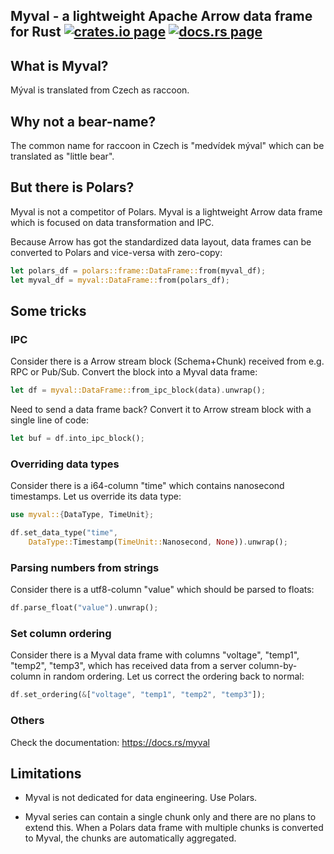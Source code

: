 <h2>
  Myval - a lightweight Apache Arrow data frame for Rust
  <a href="https://crates.io/crates/myval"><img alt="crates.io page" src="https://img.shields.io/crates/v/myval.svg"></img></a>
  <a href="https://docs.rs/myval"><img alt="docs.rs page" src="https://docs.rs/myval/badge.svg"></img></a>
</h2>

## What is Myval?

Mýval is translated from Czech as raccoon.

## Why not a bear-name?

The common name for raccoon in Czech is "medvídek mýval" which can be
translated as "little bear".

## But there is Polars?

Myval is not a competitor of Polars. Myval is a lightweight Arrow data frame
which is focused on data transformation and IPC.

Because Arrow has got the standardized data layout, data frames can be
converted to Polars and vice-versa with zero-copy:

```rust
let polars_df = polars::frame::DataFrame::from(myval_df);
let myval_df = myval::DataFrame::from(polars_df);
```

## Some tricks

### IPC

Consider there is a Arrow stream block (Schema+Chunk) received from e.g. RPC or
Pub/Sub. Convert the block into a Myval data frame:

```rust
let df = myval::DataFrame::from_ipc_block(data).unwrap();
```

Need to send a data frame back? Convert it to Arrow stream block with a single
line of code:

```rust
let buf = df.into_ipc_block();
```

### Overriding data types

Consider there is a i64-column "time" which contains nanosecond timestamps. Let
us override its data type:

```rust
use myval::{DataType, TimeUnit};

df.set_data_type("time",
    DataType::Timestamp(TimeUnit::Nanosecond, None)).unwrap();
```

### Parsing numbers from strings

Consider there is a utf8-column "value" which should be parsed to floats:

```rust
df.parse_float("value").unwrap();
```

### Set column ordering

Consider there is a Myval data frame with columns "voltage", "temp1", "temp2",
"temp3", which has received data from a server column-by-column in random
ordering. Let us correct the ordering back to normal:

```rust
df.set_ordering(&["voltage", "temp1", "temp2", "temp3"]);
```

### Others

Check the documentation: <https://docs.rs/myval>

## Limitations

* Myval is not dedicated for data engineering. Use Polars.

* Myval series can contain a single chunk only and there are no plans to extend
this. When a Polars data frame with multiple chunks is converted to Myval, the
chunks are automatically aggregated.
